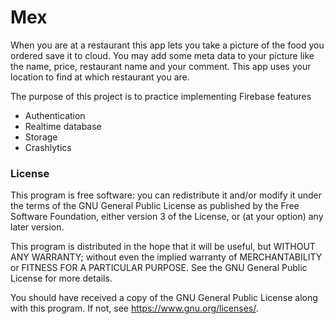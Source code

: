# Mex

When you are at a restaurant this app lets you take a picture of the food you ordered save it to cloud. You may add some meta data to your picture like the name, price, restaurant name and your comment. 
This app uses your location to find at which restaurant you are. 

The purpose of this project is to practice implementing Firebase features
* Authentication
* Realtime database
* Storage
* Crashlytics



### License

This program is free software: you can redistribute it and/or modify it under the terms of the GNU General Public License as published by the Free Software Foundation, either version 3 of the License, or (at your option) any later version.

This program is distributed in the hope that it will be useful, but WITHOUT ANY WARRANTY; without even the implied warranty of MERCHANTABILITY or FITNESS FOR A PARTICULAR PURPOSE.  See the GNU General Public License for more details.

You should have received a copy of the GNU General Public License along with this program.  If not, see <https://www.gnu.org/licenses/>.
